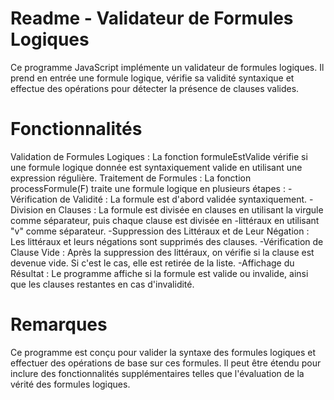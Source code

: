 <h1>Readme - Validateur de Formules Logiques</h1>
Ce programme JavaScript implémente un validateur de formules logiques. Il prend en entrée une formule logique, vérifie sa validité syntaxique et effectue des opérations pour détecter la présence de clauses valides.

<h1>Fonctionnalités</h1>
Validation de Formules Logiques : La fonction formuleEstValide vérifie si une formule logique donnée est syntaxiquement valide en utilisant une expression régulière.
Traitement de Formules : La fonction processFormule(F) traite une formule logique en plusieurs étapes :
-Vérification de Validité : La formule est d'abord validée syntaxiquement.
-Division en Clauses : La formule est divisée en clauses en utilisant la virgule comme séparateur, puis chaque clause est divisée en -littéraux en utilisant "v" comme séparateur.
-Suppression des Littéraux et de Leur Négation : Les littéraux et leurs négations sont supprimés des clauses.
-Vérification de Clause Vide : Après la suppression des littéraux, on vérifie si la clause est devenue vide. Si c'est le cas, elle est retirée de la liste.
-Affichage du Résultat : Le programme affiche si la formule est valide ou invalide, ainsi que les clauses restantes en cas d'invalidité.

<h1>Remarques</h1>
Ce programme est conçu pour valider la syntaxe des formules logiques et effectuer des opérations de base sur ces formules.
Il peut être étendu pour inclure des fonctionnalités supplémentaires telles que l'évaluation de la vérité des formules logiques.



